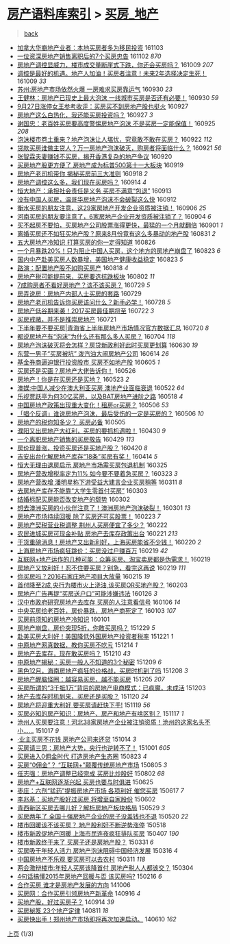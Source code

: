 [房产语料库索引](../../README.md)  > [买房_地产](买房_地产.md)
====
> [back](../README.md)

- [加拿大华裔地产业者：本地买房者多为移民投资](http://jkwz.applinzi.com/ittc/6896299955202819077.html#%E5%8A%A0%E6%8B%BF%E5%A4%A7%E5%8D%8E%E8%A3%94%E5%9C%B0%E4%BA%A7%E4%B8%9A%E8%80%85%EF%BC%9A%E6%9C%AC%E5%9C%B0%E4%B9%B0%E6%88%BF%E8%80%85%E5%A4%9A%E4%B8%BA%E7%A7%BB%E6%B0%91%E6%8A%95%E8%B5%84) 161103  
- [一位资深房地产销售离职后的7个买房忠告](http://jkwz.applinzi.com/ittc/6893374083961455620.html#%E4%B8%80%E4%BD%8D%E8%B5%84%E6%B7%B1%E6%88%BF%E5%9C%B0%E4%BA%A7%E9%94%80%E5%94%AE%E7%A6%BB%E8%81%8C%E5%90%8E%E7%9A%847%E4%B8%AA%E4%B9%B0%E6%88%BF%E5%BF%A0%E5%91%8A) 161102 *870* 
- [房地产调控显威力，楼市成交量断崖式下跌，你还会买房吗？](http://jkwz.applinzi.com/ittc/6886918835537445893.html#%E6%88%BF%E5%9C%B0%E4%BA%A7%E8%B0%83%E6%8E%A7%E6%98%BE%E5%A8%81%E5%8A%9B%EF%BC%8C%E6%A5%BC%E5%B8%82%E6%88%90%E4%BA%A4%E9%87%8F%E6%96%AD%E5%B4%96%E5%BC%8F%E4%B8%8B%E8%B7%8C%EF%BC%8C%E4%BD%A0%E8%BF%98%E4%BC%9A%E4%B9%B0%E6%88%BF%E5%90%97%EF%BC%9F) 161009 *207* 
- [调控是最好的机遇。地产人加油！买房者注意！未来2年选择决定生死！](http://jkwz.applinzi.com/ittc/6886904745658156036.html#%E8%B0%83%E6%8E%A7%E6%98%AF%E6%9C%80%E5%A5%BD%E7%9A%84%E6%9C%BA%E9%81%87%E3%80%82%E5%9C%B0%E4%BA%A7%E4%BA%BA%E5%8A%A0%E6%B2%B9%EF%BC%81%E4%B9%B0%E6%88%BF%E8%80%85%E6%B3%A8%E6%84%8F%EF%BC%81%E6%9C%AA%E6%9D%A52%E5%B9%B4%E9%80%89%E6%8B%A9%E5%86%B3%E5%AE%9A%E7%94%9F%E6%AD%BB%EF%BC%81) 161009 *33* 
- [苏州:房地产市场依然火爆   一房难求买房靠运气](http://jkwz.applinzi.com/ittc/6883681967949743108.html#%E8%8B%8F%E5%B7%9E%3A%E6%88%BF%E5%9C%B0%E4%BA%A7%E5%B8%82%E5%9C%BA%E4%BE%9D%E7%84%B6%E7%81%AB%E7%88%86+++%E4%B8%80%E6%88%BF%E9%9A%BE%E6%B1%82%E4%B9%B0%E6%88%BF%E9%9D%A0%E8%BF%90%E6%B0%94) 160930 *23* 
- [王健林：房地产已现史上最大泡沫 一线城市买房是否还有必要！](http://jkwz.applinzi.com/ittc/6883592281285723140.html#%E7%8E%8B%E5%81%A5%E6%9E%97%EF%BC%9A%E6%88%BF%E5%9C%B0%E4%BA%A7%E5%B7%B2%E7%8E%B0%E5%8F%B2%E4%B8%8A%E6%9C%80%E5%A4%A7%E6%B3%A1%E6%B2%AB+%E4%B8%80%E7%BA%BF%E5%9F%8E%E5%B8%82%E4%B9%B0%E6%88%BF%E6%98%AF%E5%90%A6%E8%BF%98%E6%9C%89%E5%BF%85%E8%A6%81%EF%BC%81) 160930 *59* 
- [9月27日涨停女王参考收评：买房买不到房地产股也挺火](http://jkwz.applinzi.com/ittc/6882664810935747588.html#9%E6%9C%8827%E6%97%A5%E6%B6%A8%E5%81%9C%E5%A5%B3%E7%8E%8B%E5%8F%82%E8%80%83%E6%94%B6%E8%AF%84%EF%BC%9A%E4%B9%B0%E6%88%BF%E4%B9%B0%E4%B8%8D%E5%88%B0%E6%88%BF%E5%9C%B0%E4%BA%A7%E8%82%A1%E4%B9%9F%E6%8C%BA%E7%81%AB) 160927  
- [房地产这么白热化，我还能买房投资吗？](http://jkwz.applinzi.com/ittc/6882441461815051268.html#%E6%88%BF%E5%9C%B0%E4%BA%A7%E8%BF%99%E4%B9%88%E7%99%BD%E7%83%AD%E5%8C%96%EF%BC%8C%E6%88%91%E8%BF%98%E8%83%BD%E4%B9%B0%E6%88%BF%E6%8A%95%E8%B5%84%E5%90%97%EF%BC%9F) 160927 *3* 
- [谢国忠：老百姓买房要高度警惕房地产泡沫 不是买房一定能保值！](http://jkwz.applinzi.com/ittc/6881769316801840132.html#%E8%B0%A2%E5%9B%BD%E5%BF%A0%EF%BC%9A%E8%80%81%E7%99%BE%E5%A7%93%E4%B9%B0%E6%88%BF%E8%A6%81%E9%AB%98%E5%BA%A6%E8%AD%A6%E6%83%95%E6%88%BF%E5%9C%B0%E4%BA%A7%E6%B3%A1%E6%B2%AB+%E4%B8%8D%E6%98%AF%E4%B9%B0%E6%88%BF%E4%B8%80%E5%AE%9A%E8%83%BD%E4%BF%9D%E5%80%BC%EF%BC%81) 160925 *208* 
- [泡沫楼市卷土重来？地产泡沫让人堪忧，究竟敢不敢在买房？](http://jkwz.applinzi.com/ittc/6880776311953425413.html#%E6%B3%A1%E6%B2%AB%E6%A5%BC%E5%B8%82%E5%8D%B7%E5%9C%9F%E9%87%8D%E6%9D%A5%EF%BC%9F%E5%9C%B0%E4%BA%A7%E6%B3%A1%E6%B2%AB%E8%AE%A9%E4%BA%BA%E5%A0%AA%E5%BF%A7%EF%BC%8C%E7%A9%B6%E7%AB%9F%E6%95%A2%E4%B8%8D%E6%95%A2%E5%9C%A8%E4%B9%B0%E6%88%BF%EF%BC%9F) 160922 *112* 
- [贷款买房谁做主贷人？万一房地产泡沫破灭，购房者将面临什么？](http://jkwz.applinzi.com/ittc/6880342264668226564.html#%E8%B4%B7%E6%AC%BE%E4%B9%B0%E6%88%BF%E8%B0%81%E5%81%9A%E4%B8%BB%E8%B4%B7%E4%BA%BA%EF%BC%9F%E4%B8%87%E4%B8%80%E6%88%BF%E5%9C%B0%E4%BA%A7%E6%B3%A1%E6%B2%AB%E7%A0%B4%E7%81%AD%EF%BC%8C%E8%B4%AD%E6%88%BF%E8%80%85%E5%B0%86%E9%9D%A2%E4%B8%B4%E4%BB%80%E4%B9%88%EF%BC%9F) 160921 *56* 
- [张智霖夫妻赚钱不买房，揭开香港复杂的地产争议](http://jkwz.applinzi.com/ittc/6879941684699333637.html#%E5%BC%A0%E6%99%BA%E9%9C%96%E5%A4%AB%E5%A6%BB%E8%B5%9A%E9%92%B1%E4%B8%8D%E4%B9%B0%E6%88%BF%EF%BC%8C%E6%8F%AD%E5%BC%80%E9%A6%99%E6%B8%AF%E5%A4%8D%E6%9D%82%E7%9A%84%E5%9C%B0%E4%BA%A7%E4%BA%89%E8%AE%AE) 160920  
- [买房地产股更方便了 房地产成为标普500第十一大板块](http://jkwz.applinzi.com/ittc/6879656043713397764.html#%E4%B9%B0%E6%88%BF%E5%9C%B0%E4%BA%A7%E8%82%A1%E6%9B%B4%E6%96%B9%E4%BE%BF%E4%BA%86+%E6%88%BF%E5%9C%B0%E4%BA%A7%E6%88%90%E4%B8%BA%E6%A0%87%E6%99%AE500%E7%AC%AC%E5%8D%81%E4%B8%80%E5%A4%A7%E6%9D%BF%E5%9D%97) 160919  
- [房地产老司机带你 揭秘买房前三大准则](http://jkwz.applinzi.com/ittc/6879238820054172676.html#%E6%88%BF%E5%9C%B0%E4%BA%A7%E8%80%81%E5%8F%B8%E6%9C%BA%E5%B8%A6%E4%BD%A0+%E6%8F%AD%E7%A7%98%E4%B9%B0%E6%88%BF%E5%89%8D%E4%B8%89%E5%A4%A7%E5%87%86%E5%88%99) 160918 *2* 
- [房地产调控这么多，我们现在买房吗？](http://jkwz.applinzi.com/ittc/6877733004385977349.html#%E6%88%BF%E5%9C%B0%E4%BA%A7%E8%B0%83%E6%8E%A7%E8%BF%99%E4%B9%88%E5%A4%9A%EF%BC%8C%E6%88%91%E4%BB%AC%E7%8E%B0%E5%9C%A8%E4%B9%B0%E6%88%BF%E5%90%97%EF%BC%9F) 160914 *4* 
- [恒大地产：承担社会责任是义务 买房不满意“包退”](http://jkwz.applinzi.com/ittc/6877391031741449221.html#%E6%81%92%E5%A4%A7%E5%9C%B0%E4%BA%A7%EF%BC%9A%E6%89%BF%E6%8B%85%E7%A4%BE%E4%BC%9A%E8%B4%A3%E4%BB%BB%E6%98%AF%E4%B9%89%E5%8A%A1+%E4%B9%B0%E6%88%BF%E4%B8%8D%E6%BB%A1%E6%84%8F%E2%80%9C%E5%8C%85%E9%80%80%E2%80%9D) 160913  
- [没有中国人买房，温哥华房地产泡沫不会破裂这么快](http://jkwz.applinzi.com/ittc/6877008406862365701.html#%E6%B2%A1%E6%9C%89%E4%B8%AD%E5%9B%BD%E4%BA%BA%E4%B9%B0%E6%88%BF%EF%BC%8C%E6%B8%A9%E5%93%A5%E5%8D%8E%E6%88%BF%E5%9C%B0%E4%BA%A7%E6%B3%A1%E6%B2%AB%E4%B8%8D%E4%BC%9A%E7%A0%B4%E8%A3%82%E8%BF%99%E4%B9%88%E5%BF%AB) 160912  
- [衡水买房的朋友注意，这29家房地产开发企业资质被注销！](http://jkwz.applinzi.com/ittc/6874694614132458500.html#%E8%A1%A1%E6%B0%B4%E4%B9%B0%E6%88%BF%E7%9A%84%E6%9C%8B%E5%8F%8B%E6%B3%A8%E6%84%8F%EF%BC%8C%E8%BF%9929%E5%AE%B6%E6%88%BF%E5%9C%B0%E4%BA%A7%E5%BC%80%E5%8F%91%E4%BC%81%E4%B8%9A%E8%B5%84%E8%B4%A8%E8%A2%AB%E6%B3%A8%E9%94%80%EF%BC%81) 160906 *25* 
- [河南买房的朋友要注意了，6家房地产企业开发资质被注销了？](http://jkwz.applinzi.com/ittc/6873789920816137221.html#%E6%B2%B3%E5%8D%97%E4%B9%B0%E6%88%BF%E7%9A%84%E6%9C%8B%E5%8F%8B%E8%A6%81%E6%B3%A8%E6%84%8F%E4%BA%86%EF%BC%8C6%E5%AE%B6%E6%88%BF%E5%9C%B0%E4%BA%A7%E4%BC%81%E4%B8%9A%E5%BC%80%E5%8F%91%E8%B5%84%E8%B4%A8%E8%A2%AB%E6%B3%A8%E9%94%80%E4%BA%86%EF%BC%9F) 160904 *6* 
- [买不起房不要怕，买房地产公司股票涨得更快，最猛的一个月就翻倍](http://jkwz.applinzi.com/ittc/6872870563000878084.html#%E4%B9%B0%E4%B8%8D%E8%B5%B7%E6%88%BF%E4%B8%8D%E8%A6%81%E6%80%95%EF%BC%8C%E4%B9%B0%E6%88%BF%E5%9C%B0%E4%BA%A7%E5%85%AC%E5%8F%B8%E8%82%A1%E7%A5%A8%E6%B6%A8%E5%BE%97%E6%9B%B4%E5%BF%AB%EF%BC%8C%E6%9C%80%E7%8C%9B%E7%9A%84%E4%B8%80%E4%B8%AA%E6%9C%88%E5%B0%B1%E7%BF%BB%E5%80%8D) 160901 *1* 
- [离婚买房还不如狂买地产股？原来8月份竟有这么多暴动的地产股](http://jkwz.applinzi.com/ittc/6872640748415091717.html#%E7%A6%BB%E5%A9%9A%E4%B9%B0%E6%88%BF%E8%BF%98%E4%B8%8D%E5%A6%82%E7%8B%82%E4%B9%B0%E5%9C%B0%E4%BA%A7%E8%82%A1%EF%BC%9F%E5%8E%9F%E6%9D%A58%E6%9C%88%E4%BB%BD%E7%AB%9F%E6%9C%89%E8%BF%99%E4%B9%88%E5%A4%9A%E6%9A%B4%E5%8A%A8%E7%9A%84%E5%9C%B0%E4%BA%A7%E8%82%A1) 160831 *2* 
- [五大房地产冷知识 打算买房的你一定得知道](http://jkwz.applinzi.com/ittc/6870562785368474628.html#%E4%BA%94%E5%A4%A7%E6%88%BF%E5%9C%B0%E4%BA%A7%E5%86%B7%E7%9F%A5%E8%AF%86+%E6%89%93%E7%AE%97%E4%B9%B0%E6%88%BF%E7%9A%84%E4%BD%A0%E4%B8%80%E5%AE%9A%E5%BE%97%E7%9F%A5%E9%81%93) 160826  
- [一个月暴跌20%！只为阻止中国人买房，这个地方的房地产崩盘了](http://jkwz.applinzi.com/ittc/6869491921478747140.html#%E4%B8%80%E4%B8%AA%E6%9C%88%E6%9A%B4%E8%B7%8C20%25%EF%BC%81%E5%8F%AA%E4%B8%BA%E9%98%BB%E6%AD%A2%E4%B8%AD%E5%9B%BD%E4%BA%BA%E4%B9%B0%E6%88%BF%EF%BC%8C%E8%BF%99%E4%B8%AA%E5%9C%B0%E6%96%B9%E7%9A%84%E6%88%BF%E5%9C%B0%E4%BA%A7%E5%B4%A9%E7%9B%98%E4%BA%86) 160823 *6* 
- [国内中产赴美买房人数暴增，美国地产健康收益稳定](http://jkwz.applinzi.com/ittc/6869455055123645444.html#%E5%9B%BD%E5%86%85%E4%B8%AD%E4%BA%A7%E8%B5%B4%E7%BE%8E%E4%B9%B0%E6%88%BF%E4%BA%BA%E6%95%B0%E6%9A%B4%E5%A2%9E%EF%BC%8C%E7%BE%8E%E5%9B%BD%E5%9C%B0%E4%BA%A7%E5%81%A5%E5%BA%B7%E6%94%B6%E7%9B%8A%E7%A8%B3%E5%AE%9A) 160823 *5* 
- [路演：配置地产股不如购买房产](http://jkwz.applinzi.com/ittc/6867730247172228101.html#%E8%B7%AF%E6%BC%94%EF%BC%9A%E9%85%8D%E7%BD%AE%E5%9C%B0%E4%BA%A7%E8%82%A1%E4%B8%8D%E5%A6%82%E8%B4%AD%E4%B9%B0%E6%88%BF%E4%BA%A7) 160818 *4* 
- [房地产税可能提前来，买房要选抗跌板块](http://jkwz.applinzi.com/ittc/6861760277175075845.html#%E6%88%BF%E5%9C%B0%E4%BA%A7%E7%A8%8E%E5%8F%AF%E8%83%BD%E6%8F%90%E5%89%8D%E6%9D%A5%EF%BC%8C%E4%B9%B0%E6%88%BF%E8%A6%81%E9%80%89%E6%8A%97%E8%B7%8C%E6%9D%BF%E5%9D%97) 160802 *11* 
- [7成购房者不看好房地产？该不该买房？](http://jkwz.applinzi.com/ittc/6859938014394057733.html#7%E6%88%90%E8%B4%AD%E6%88%BF%E8%80%85%E4%B8%8D%E7%9C%8B%E5%A5%BD%E6%88%BF%E5%9C%B0%E4%BA%A7%EF%BC%9F%E8%AF%A5%E4%B8%8D%E8%AF%A5%E4%B9%B0%E6%88%BF%EF%BC%9F) 160729 *5* 
- [房弄说房：房地产内部人士买房的套路](http://jkwz.applinzi.com/ittc/6859890149806310404.html#%E6%88%BF%E5%BC%84%E8%AF%B4%E6%88%BF%EF%BC%9A%E6%88%BF%E5%9C%B0%E4%BA%A7%E5%86%85%E9%83%A8%E4%BA%BA%E5%A3%AB%E4%B9%B0%E6%88%BF%E7%9A%84%E5%A5%97%E8%B7%AF) 160729  
- [房地产老司机告诉你买房该问什么？新手必学！](http://jkwz.applinzi.com/ittc/6859863553301021701.html#%E6%88%BF%E5%9C%B0%E4%BA%A7%E8%80%81%E5%8F%B8%E6%9C%BA%E5%91%8A%E8%AF%89%E4%BD%A0%E4%B9%B0%E6%88%BF%E8%AF%A5%E9%97%AE%E4%BB%80%E4%B9%88%EF%BC%9F%E6%96%B0%E6%89%8B%E5%BF%85%E5%AD%A6%EF%BC%81) 160728 *5* 
- [房地产低谷期来袭！2017买房最佳期将至](http://jkwz.applinzi.com/ittc/6857304274152981508.html#%E6%88%BF%E5%9C%B0%E4%BA%A7%E4%BD%8E%E8%B0%B7%E6%9C%9F%E6%9D%A5%E8%A2%AD%EF%BC%812017%E4%B9%B0%E6%88%BF%E6%9C%80%E4%BD%B3%E6%9C%9F%E5%B0%86%E8%87%B3) 160722 *3* 
- [买房戒赌，并不是推崇房地产](http://jkwz.applinzi.com/ittc/6857410971420853253.html#%E4%B9%B0%E6%88%BF%E6%88%92%E8%B5%8C%EF%BC%8C%E5%B9%B6%E4%B8%8D%E6%98%AF%E6%8E%A8%E5%B4%87%E6%88%BF%E5%9C%B0%E4%BA%A7) 160721  
- [下半年要不要买房|青海省上半年房地产市场情况官方数据汇总](http://jkwz.applinzi.com/ittc/6857018101237023748.html#%E4%B8%8B%E5%8D%8A%E5%B9%B4%E8%A6%81%E4%B8%8D%E8%A6%81%E4%B9%B0%E6%88%BF%7C%E9%9D%92%E6%B5%B7%E7%9C%81%E4%B8%8A%E5%8D%8A%E5%B9%B4%E6%88%BF%E5%9C%B0%E4%BA%A7%E5%B8%82%E5%9C%BA%E6%83%85%E5%86%B5%E5%AE%98%E6%96%B9%E6%95%B0%E6%8D%AE%E6%B1%87%E6%80%BB) 160720 *8* 
- [都说房地产有“泡沫”为什么还有那么多人买房？](http://jkwz.applinzi.com/ittc/6850917013916238852.html#%E9%83%BD%E8%AF%B4%E6%88%BF%E5%9C%B0%E4%BA%A7%E6%9C%89%E2%80%9C%E6%B3%A1%E6%B2%AB%E2%80%9D%E4%B8%BA%E4%BB%80%E4%B9%88%E8%BF%98%E6%9C%89%E9%82%A3%E4%B9%88%E5%A4%9A%E4%BA%BA%E4%B9%B0%E6%88%BF%EF%BC%9F) 160704 *118* 
- [房地产泡沫破灭将会怎样？房贷新政利好此时买房更划算](http://jkwz.applinzi.com/ittc/6849559975814497285.html#%E6%88%BF%E5%9C%B0%E4%BA%A7%E6%B3%A1%E6%B2%AB%E7%A0%B4%E7%81%AD%E5%B0%86%E4%BC%9A%E6%80%8E%E6%A0%B7%EF%BC%9F%E6%88%BF%E8%B4%B7%E6%96%B0%E6%94%BF%E5%88%A9%E5%A5%BD%E6%AD%A4%E6%97%B6%E4%B9%B0%E6%88%BF%E6%9B%B4%E5%88%92%E7%AE%97) 160630 *19* 
- [东营一男子“买房被坑” 泼汽油大闹房地产公司](http://jkwz.applinzi.com/ittc/6843581200475882500.html#%E4%B8%9C%E8%90%A5%E4%B8%80%E7%94%B7%E5%AD%90%E2%80%9C%E4%B9%B0%E6%88%BF%E8%A2%AB%E5%9D%91%E2%80%9D+%E6%B3%BC%E6%B1%BD%E6%B2%B9%E5%A4%A7%E9%97%B9%E6%88%BF%E5%9C%B0%E4%BA%A7%E5%85%AC%E5%8F%B8) 160614 *26* 
- [基金券商逼迫银行投资股市 买房不如地产股](http://jkwz.applinzi.com/ittc/6840283301809751044.html#%E5%9F%BA%E9%87%91%E5%88%B8%E5%95%86%E9%80%BC%E8%BF%AB%E9%93%B6%E8%A1%8C%E6%8A%95%E8%B5%84%E8%82%A1%E5%B8%82+%E4%B9%B0%E6%88%BF%E4%B8%8D%E5%A6%82%E5%9C%B0%E4%BA%A7%E8%82%A1) 160605 *1* 
- [买房还是买画？房地产大佬告诉你！](http://jkwz.applinzi.com/ittc/6836633990941115397.html#%E4%B9%B0%E6%88%BF%E8%BF%98%E6%98%AF%E4%B9%B0%E7%94%BB%EF%BC%9F%E6%88%BF%E5%9C%B0%E4%BA%A7%E5%A4%A7%E4%BD%AC%E5%91%8A%E8%AF%89%E4%BD%A0%EF%BC%81) 160526  
- [房地产！你是在买房还是买地？](http://jkwz.applinzi.com/ittc/6835466585309185029.html#%E6%88%BF%E5%9C%B0%E4%BA%A7%EF%BC%81%E4%BD%A0%E6%98%AF%E5%9C%A8%E4%B9%B0%E6%88%BF%E8%BF%98%E6%98%AF%E4%B9%B0%E5%9C%B0%EF%BC%9F) 160523 *2* 
- [澳媒:中国人减少在澳大利亚买房 澳地产业面临衰退](http://jkwz.applinzi.com/ittc/6834830184033027076.html#%E6%BE%B3%E5%AA%92%3A%E4%B8%AD%E5%9B%BD%E4%BA%BA%E5%87%8F%E5%B0%91%E5%9C%A8%E6%BE%B3%E5%A4%A7%E5%88%A9%E4%BA%9A%E4%B9%B0%E6%88%BF+%E6%BE%B3%E5%9C%B0%E4%BA%A7%E4%B8%9A%E9%9D%A2%E4%B8%B4%E8%A1%B0%E9%80%80) 160522 *64* 
- [乐视贾跃亭为何30亿买房，以及BAT房地产进阶之路](http://jkwz.applinzi.com/ittc/6833492675281814533.html#%E4%B9%90%E8%A7%86%E8%B4%BE%E8%B7%83%E4%BA%AD%E4%B8%BA%E4%BD%9530%E4%BA%BF%E4%B9%B0%E6%88%BF%EF%BC%8C%E4%BB%A5%E5%8F%8ABAT%E6%88%BF%E5%9C%B0%E4%BA%A7%E8%BF%9B%E9%98%B6%E4%B9%8B%E8%B7%AF) 160518 *4* 
- [中国房地产政策出现重大变化！租房or买房？](http://jkwz.applinzi.com/ittc/6829144779480630277.html#%E4%B8%AD%E5%9B%BD%E6%88%BF%E5%9C%B0%E4%BA%A7%E6%94%BF%E7%AD%96%E5%87%BA%E7%8E%B0%E9%87%8D%E5%A4%A7%E5%8F%98%E5%8C%96%EF%BC%81%E7%A7%9F%E6%88%BFor%E4%B9%B0%E6%88%BF%EF%BC%9F) 160506 *53* 
- [「唱个反调」谁说房地产泡沫，最后受伤的一定是买房的？](http://jkwz.applinzi.com/ittc/6829048487375012868.html#%E3%80%8C%E5%94%B1%E4%B8%AA%E5%8F%8D%E8%B0%83%E3%80%8D%E8%B0%81%E8%AF%B4%E6%88%BF%E5%9C%B0%E4%BA%A7%E6%B3%A1%E6%B2%AB%EF%BC%8C%E6%9C%80%E5%90%8E%E5%8F%97%E4%BC%A4%E7%9A%84%E4%B8%80%E5%AE%9A%E6%98%AF%E4%B9%B0%E6%88%BF%E7%9A%84%EF%BC%9F) 160506 *10* 
- [房地产的税你知多少？ 买房必备](http://jkwz.applinzi.com/ittc/6817595694231585796.html#%E6%88%BF%E5%9C%B0%E4%BA%A7%E7%9A%84%E7%A8%8E%E4%BD%A0%E7%9F%A5%E5%A4%9A%E5%B0%91%EF%BC%9F+%E4%B9%B0%E6%88%BF%E5%BF%85%E5%A4%87) 160505  
- [濮阳又出房地产大红利，买房的要抓机遇啦！](http://jkwz.applinzi.com/ittc/6826953725650142213.html#%E6%BF%AE%E9%98%B3%E5%8F%88%E5%87%BA%E6%88%BF%E5%9C%B0%E4%BA%A7%E5%A4%A7%E7%BA%A2%E5%88%A9%EF%BC%8C%E4%B9%B0%E6%88%BF%E7%9A%84%E8%A6%81%E6%8A%93%E6%9C%BA%E9%81%87%E5%95%A6%EF%BC%81) 160430 *9* 
- [一个离职房地产销售的买房敬告](http://jkwz.applinzi.com/ittc/6826525719894950916.html#%E4%B8%80%E4%B8%AA%E7%A6%BB%E8%81%8C%E6%88%BF%E5%9C%B0%E4%BA%A7%E9%94%80%E5%94%AE%E7%9A%84%E4%B9%B0%E6%88%BF%E6%95%AC%E5%91%8A) 160429 *113* 
- [房价现普涨，投资买房还是买地产股？](http://jkwz.applinzi.com/ittc/6822848027811120132.html#%E6%88%BF%E4%BB%B7%E7%8E%B0%E6%99%AE%E6%B6%A8%EF%BC%8C%E6%8A%95%E8%B5%84%E4%B9%B0%E6%88%BF%E8%BF%98%E6%98%AF%E4%B9%B0%E5%9C%B0%E4%BA%A7%E8%82%A1%EF%BC%9F) 160420 *8* 
- [吉安出台化解房地产库存“18条”买房有奖！](http://jkwz.applinzi.com/ittc/6820902506984899589.html#%E5%90%89%E5%AE%89%E5%87%BA%E5%8F%B0%E5%8C%96%E8%A7%A3%E6%88%BF%E5%9C%B0%E4%BA%A7%E5%BA%93%E5%AD%98%E2%80%9C18%E6%9D%A1%E2%80%9D%E4%B9%B0%E6%88%BF%E6%9C%89%E5%A5%96%EF%BC%81) 160414 *5* 
- [恒大无理由退房启示 房地产市场需买房包退机制](http://jkwz.applinzi.com/ittc/6813523809642480644.html#%E6%81%92%E5%A4%A7%E6%97%A0%E7%90%86%E7%94%B1%E9%80%80%E6%88%BF%E5%90%AF%E7%A4%BA+%E6%88%BF%E5%9C%B0%E4%BA%A7%E5%B8%82%E5%9C%BA%E9%9C%80%E4%B9%B0%E6%88%BF%E5%8C%85%E9%80%80%E6%9C%BA%E5%88%B6) 160325  
- [房地产营改增税率定为11% 如今要不要着急买房？](http://jkwz.applinzi.com/ittc/6812790473743664132.html#%E6%88%BF%E5%9C%B0%E4%BA%A7%E8%90%A5%E6%94%B9%E5%A2%9E%E7%A8%8E%E7%8E%87%E5%AE%9A%E4%B8%BA11%25+%E5%A6%82%E4%BB%8A%E8%A6%81%E4%B8%8D%E8%A6%81%E7%9D%80%E6%80%A5%E4%B9%B0%E6%88%BF%EF%BC%9F) 160323 *3* 
- [房地产营改增 潘明星称下游受益大建言企业买房稍等](http://jkwz.applinzi.com/ittc/6808342260517176325.html#%E6%88%BF%E5%9C%B0%E4%BA%A7%E8%90%A5%E6%94%B9%E5%A2%9E+%E6%BD%98%E6%98%8E%E6%98%9F%E7%A7%B0%E4%B8%8B%E6%B8%B8%E5%8F%97%E7%9B%8A%E5%A4%A7%E5%BB%BA%E8%A8%80%E4%BC%81%E4%B8%9A%E4%B9%B0%E6%88%BF%E7%A8%8D%E7%AD%89) 160311 *8* 
- [去房地产库存不能靠“大学生零首付买房”](http://jkwz.applinzi.com/ittc/6805148560920151045.html#%E5%8E%BB%E6%88%BF%E5%9C%B0%E4%BA%A7%E5%BA%93%E5%AD%98%E4%B8%8D%E8%83%BD%E9%9D%A0%E2%80%9C%E5%A4%A7%E5%AD%A6%E7%94%9F%E9%9B%B6%E9%A6%96%E4%BB%98%E4%B9%B0%E6%88%BF%E2%80%9D) 160303  
- [结婚标配买房能否改变地产的颓势](http://jkwz.applinzi.com/ittc/6805020668554904581.html#%E7%BB%93%E5%A9%9A%E6%A0%87%E9%85%8D%E4%B9%B0%E6%88%BF%E8%83%BD%E5%90%A6%E6%94%B9%E5%8F%98%E5%9C%B0%E4%BA%A7%E7%9A%84%E9%A2%93%E5%8A%BF) 160302  
- [想去澳洲买房的小伙伴注意了！澳洲房地产泡沫破裂！](http://jkwz.applinzi.com/ittc/6804650580874101765.html#%E6%83%B3%E5%8E%BB%E6%BE%B3%E6%B4%B2%E4%B9%B0%E6%88%BF%E7%9A%84%E5%B0%8F%E4%BC%99%E4%BC%B4%E6%B3%A8%E6%84%8F%E4%BA%86%EF%BC%81%E6%BE%B3%E6%B4%B2%E6%88%BF%E5%9C%B0%E4%BA%A7%E6%B3%A1%E6%B2%AB%E7%A0%B4%E8%A3%82%EF%BC%81) 160301 *13* 
- [房地产市场持续回暖 除了买房还可买股票！](http://jkwz.applinzi.com/ittc/6802066836833174533.html#%E6%88%BF%E5%9C%B0%E4%BA%A7%E5%B8%82%E5%9C%BA%E6%8C%81%E7%BB%AD%E5%9B%9E%E6%9A%96+%E9%99%A4%E4%BA%86%E4%B9%B0%E6%88%BF%E8%BF%98%E5%8F%AF%E4%B9%B0%E8%82%A1%E7%A5%A8%EF%BC%81) 160223 *7* 
- [房地产契税营业税调整 荆州人买房便宜了多少？](http://jkwz.applinzi.com/ittc/6801734602641114116.html#%E6%88%BF%E5%9C%B0%E4%BA%A7%E5%A5%91%E7%A8%8E%E8%90%A5%E4%B8%9A%E7%A8%8E%E8%B0%83%E6%95%B4+%E8%8D%86%E5%B7%9E%E4%BA%BA%E4%B9%B0%E6%88%BF%E4%BE%BF%E5%AE%9C%E4%BA%86%E5%A4%9A%E5%B0%91%EF%BC%9F) 160222  
- [农民进城买房可现金补贴 房地产去库存政策出台](http://jkwz.applinzi.com/ittc/6801213153115374596.html#%E5%86%9C%E6%B0%91%E8%BF%9B%E5%9F%8E%E4%B9%B0%E6%88%BF%E5%8F%AF%E7%8E%B0%E9%87%91%E8%A1%A5%E8%B4%B4+%E6%88%BF%E5%9C%B0%E4%BA%A7%E5%8E%BB%E5%BA%93%E5%AD%98%E6%94%BF%E7%AD%96%E5%87%BA%E5%8F%B0) 160221 *213* 
- [干货重磅消息！房地产又出新利好，上海买房能省不少钱！](http://jkwz.applinzi.com/ittc/6800983312914973700.html#%E5%B9%B2%E8%B4%A7%E9%87%8D%E7%A3%85%E6%B6%88%E6%81%AF%EF%BC%81%E6%88%BF%E5%9C%B0%E4%BA%A7%E5%8F%88%E5%87%BA%E6%96%B0%E5%88%A9%E5%A5%BD%EF%BC%8C%E4%B8%8A%E6%B5%B7%E4%B9%B0%E6%88%BF%E8%83%BD%E7%9C%81%E4%B8%8D%E5%B0%91%E9%92%B1%EF%BC%81) 160220 *2* 
- [上海房地产市场疯狂跳价：买房没过户赚百万](http://jkwz.applinzi.com/ittc/6800662462827332612.html#%E4%B8%8A%E6%B5%B7%E6%88%BF%E5%9C%B0%E4%BA%A7%E5%B8%82%E5%9C%BA%E7%96%AF%E7%8B%82%E8%B7%B3%E4%BB%B7%EF%BC%9A%E4%B9%B0%E6%88%BF%E6%B2%A1%E8%BF%87%E6%88%B7%E8%B5%9A%E7%99%BE%E4%B8%87) 160219 *42* 
- [互联网+地产运作的几种可能：众筹买房、淘宝卖房都是伪需求！](http://jkwz.applinzi.com/ittc/6800618360526078981.html#%E4%BA%92%E8%81%94%E7%BD%91%2B%E5%9C%B0%E4%BA%A7%E8%BF%90%E4%BD%9C%E7%9A%84%E5%87%A0%E7%A7%8D%E5%8F%AF%E8%83%BD%EF%BC%9A%E4%BC%97%E7%AD%B9%E4%B9%B0%E6%88%BF%E3%80%81%E6%B7%98%E5%AE%9D%E5%8D%96%E6%88%BF%E9%83%BD%E6%98%AF%E4%BC%AA%E9%9C%80%E6%B1%82%EF%BC%81) 160219  
- [房地产又放利好！忍不住要买房？别急，看完这再说](http://jkwz.applinzi.com/ittc/6800563457095107589.html#%E6%88%BF%E5%9C%B0%E4%BA%A7%E5%8F%88%E6%94%BE%E5%88%A9%E5%A5%BD%EF%BC%81%E5%BF%8D%E4%B8%8D%E4%BD%8F%E8%A6%81%E4%B9%B0%E6%88%BF%EF%BC%9F%E5%88%AB%E6%80%A5%EF%BC%8C%E7%9C%8B%E5%AE%8C%E8%BF%99%E5%86%8D%E8%AF%B4) 160219 *111* 
- [你买房吗？2016石家庄地产项目大放量](http://jkwz.applinzi.com/ittc/6799064748943475717.html#%E4%BD%A0%E4%B9%B0%E6%88%BF%E5%90%97%EF%BC%9F2016%E7%9F%B3%E5%AE%B6%E5%BA%84%E5%9C%B0%E4%BA%A7%E9%A1%B9%E7%9B%AE%E5%A4%A7%E6%94%BE%E9%87%8F) 160215 *19* 
- [首付降至2成,央行为楼市火上浇油,该买房OR买地产股？](http://jkwz.applinzi.com/ittc/6794564985124553733.html#%E9%A6%96%E4%BB%98%E9%99%8D%E8%87%B32%E6%88%90%2C%E5%A4%AE%E8%A1%8C%E4%B8%BA%E6%A5%BC%E5%B8%82%E7%81%AB%E4%B8%8A%E6%B5%87%E6%B2%B9%2C%E8%AF%A5%E4%B9%B0%E6%88%BFOR%E4%B9%B0%E5%9C%B0%E4%BA%A7%E8%82%A1%EF%BC%9F) 160203  
- [房地产广告再提“买房送户口”可能涉嫌违法](http://jkwz.applinzi.com/ittc/6791659776060687364.html#%E6%88%BF%E5%9C%B0%E4%BA%A7%E5%B9%BF%E5%91%8A%E5%86%8D%E6%8F%90%E2%80%9C%E4%B9%B0%E6%88%BF%E9%80%81%E6%88%B7%E5%8F%A3%E2%80%9D%E5%8F%AF%E8%83%BD%E6%B6%89%E5%AB%8C%E8%BF%9D%E6%B3%95) 160126 *3* 
- [汉中市政府研究房地产去库存 买房的人注意看信号](http://jkwz.applinzi.com/ittc/6784114710601532420.html#%E6%B1%89%E4%B8%AD%E5%B8%82%E6%94%BF%E5%BA%9C%E7%A0%94%E7%A9%B6%E6%88%BF%E5%9C%B0%E4%BA%A7%E5%8E%BB%E5%BA%93%E5%AD%98+%E4%B9%B0%E6%88%BF%E7%9A%84%E4%BA%BA%E6%B3%A8%E6%84%8F%E7%9C%8B%E4%BF%A1%E5%8F%B7) 160106 *14* 
- [中央买房给老百姓，房价暴跌，房地产商死定了](http://jkwz.applinzi.com/ittc/6783004222815732741.html#%E4%B8%AD%E5%A4%AE%E4%B9%B0%E6%88%BF%E7%BB%99%E8%80%81%E7%99%BE%E5%A7%93%EF%BC%8C%E6%88%BF%E4%BB%B7%E6%9A%B4%E8%B7%8C%EF%BC%8C%E6%88%BF%E5%9C%B0%E4%BA%A7%E5%95%86%E6%AD%BB%E5%AE%9A%E4%BA%86) 160103 *107* 
- [买房前须知的房地产冷知识](http://jkwz.applinzi.com/ittc/6782334685028025349.html#%E4%B9%B0%E6%88%BF%E5%89%8D%E9%A1%BB%E7%9F%A5%E7%9A%84%E6%88%BF%E5%9C%B0%E4%BA%A7%E5%86%B7%E7%9F%A5%E8%AF%86) 160101  
- [房地产崩盘，房价突现5折，你敢买房吗？](http://jkwz.applinzi.com/ittc/6781217894943949828.html#%E6%88%BF%E5%9C%B0%E4%BA%A7%E5%B4%A9%E7%9B%98%EF%BC%8C%E6%88%BF%E4%BB%B7%E7%AA%81%E7%8E%B05%E6%8A%98%EF%BC%8C%E4%BD%A0%E6%95%A2%E4%B9%B0%E6%88%BF%E5%90%97%EF%BC%9F) 151229 *5* 
- [赴美买房大利好！美国降低外国房地产投资者税率](http://jkwz.applinzi.com/ittc/6778188925395010564.html#%E8%B5%B4%E7%BE%8E%E4%B9%B0%E6%88%BF%E5%A4%A7%E5%88%A9%E5%A5%BD%EF%BC%81%E7%BE%8E%E5%9B%BD%E9%99%8D%E4%BD%8E%E5%A4%96%E5%9B%BD%E6%88%BF%E5%9C%B0%E4%BA%A7%E6%8A%95%E8%B5%84%E8%80%85%E7%A8%8E%E7%8E%87) 151221 *1* 
- [中原地产网真数据，教你买房不吃亏](http://jkwz.applinzi.com/ittc/6775539935943853061.html#%E4%B8%AD%E5%8E%9F%E5%9C%B0%E4%BA%A7%E7%BD%91%E7%9C%9F%E6%95%B0%E6%8D%AE%EF%BC%8C%E6%95%99%E4%BD%A0%E4%B9%B0%E6%88%BF%E4%B8%8D%E5%90%83%E4%BA%8F) 151214 *1* 
- [房地产去库存，现在敢买房吗？](http://jkwz.applinzi.com/ittc/6774118736068084740.html#%E6%88%BF%E5%9C%B0%E4%BA%A7%E5%8E%BB%E5%BA%93%E5%AD%98%EF%BC%8C%E7%8E%B0%E5%9C%A8%E6%95%A2%E4%B9%B0%E6%88%BF%E5%90%97%EF%BC%9F) 151210 *43* 
- [中原地产揭秘：买房一般人不知道的3个秘密](http://jkwz.applinzi.com/ittc/6773804504562795524.html#%E4%B8%AD%E5%8E%9F%E5%9C%B0%E4%BA%A7%E6%8F%AD%E7%A7%98%EF%BC%9A%E4%B9%B0%E6%88%BF%E4%B8%80%E8%88%AC%E4%BA%BA%E4%B8%8D%E7%9F%A5%E9%81%93%E7%9A%843%E4%B8%AA%E7%A7%98%E5%AF%86) 151209 *6* 
- [黑色12月，海南房地产疯狂的价格战，买房时机到了吗](http://jkwz.applinzi.com/ittc/6773387797037843461.html#%E9%BB%91%E8%89%B212%E6%9C%88%EF%BC%8C%E6%B5%B7%E5%8D%97%E6%88%BF%E5%9C%B0%E4%BA%A7%E7%96%AF%E7%8B%82%E7%9A%84%E4%BB%B7%E6%A0%BC%E6%88%98%EF%BC%8C%E4%B9%B0%E6%88%BF%E6%97%B6%E6%9C%BA%E5%88%B0%E4%BA%86%E5%90%97) 151208 *3* 
- [房地产醒脑怪圈：越容易买房，越不能买房](http://jkwz.applinzi.com/ittc/6772249586450301956.html#%E6%88%BF%E5%9C%B0%E4%BA%A7%E9%86%92%E8%84%91%E6%80%AA%E5%9C%88%EF%BC%9A%E8%B6%8A%E5%AE%B9%E6%98%93%E4%B9%B0%E6%88%BF%EF%BC%8C%E8%B6%8A%E4%B8%8D%E8%83%BD%E4%B9%B0%E6%88%BF) 151205 *207* 
- [买房所谓的“3千抵1万”背后的房地产电商模式：已疯魔，未成活](http://jkwz.applinzi.com/ittc/6771695948669649924.html#%E4%B9%B0%E6%88%BF%E6%89%80%E8%B0%93%E7%9A%84%E2%80%9C3%E5%8D%83%E6%8A%B51%E4%B8%87%E2%80%9D%E8%83%8C%E5%90%8E%E7%9A%84%E6%88%BF%E5%9C%B0%E4%BA%A7%E7%94%B5%E5%95%86%E6%A8%A1%E5%BC%8F%EF%BC%9A%E5%B7%B2%E7%96%AF%E9%AD%94%EF%BC%8C%E6%9C%AA%E6%88%90%E6%B4%BB) 151203  
- [地产去库存时机到来，买房还是买股？](http://jkwz.applinzi.com/ittc/6766675901626713093.html#%E5%9C%B0%E4%BA%A7%E5%8E%BB%E5%BA%93%E5%AD%98%E6%97%B6%E6%9C%BA%E5%88%B0%E6%9D%A5%EF%BC%8C%E4%B9%B0%E6%88%BF%E8%BF%98%E6%98%AF%E4%B9%B0%E8%82%A1%EF%BC%9F) 151120 *24* 
- [房地产将迎重大利好 要买房请赶快下手!](http://jkwz.applinzi.com/ittc/6766414138305938437.html#%E6%88%BF%E5%9C%B0%E4%BA%A7%E5%B0%86%E8%BF%8E%E9%87%8D%E5%A4%A7%E5%88%A9%E5%A5%BD+%E8%A6%81%E4%B9%B0%E6%88%BF%E8%AF%B7%E8%B5%B6%E5%BF%AB%E4%B8%8B%E6%89%8B%21) 151119 *56* 
- [买房必知的房产知识：房地产、房产和地产有啥区别？](http://jkwz.applinzi.com/ittc/6765552994338997253.html#%E4%B9%B0%E6%88%BF%E5%BF%85%E7%9F%A5%E7%9A%84%E6%88%BF%E4%BA%A7%E7%9F%A5%E8%AF%86%EF%BC%9A%E6%88%BF%E5%9C%B0%E4%BA%A7%E3%80%81%E6%88%BF%E4%BA%A7%E5%92%8C%E5%9C%B0%E4%BA%A7%E6%9C%89%E5%95%A5%E5%8C%BA%E5%88%AB%EF%BC%9F) 151117 *1* 
- [沧州人买房要注意！河北38家房地产企业被注销资质！沧州的这家名头不小......](http://jkwz.applinzi.com/ittc/6754294617005638661.html#%E6%B2%A7%E5%B7%9E%E4%BA%BA%E4%B9%B0%E6%88%BF%E8%A6%81%E6%B3%A8%E6%84%8F%EF%BC%81%E6%B2%B3%E5%8C%9738%E5%AE%B6%E6%88%BF%E5%9C%B0%E4%BA%A7%E4%BC%81%E4%B8%9A%E8%A2%AB%E6%B3%A8%E9%94%80%E8%B5%84%E8%B4%A8%EF%BC%81%E6%B2%A7%E5%B7%9E%E7%9A%84%E8%BF%99%E5%AE%B6%E5%90%8D%E5%A4%B4%E4%B8%8D%E5%B0%8F......) 151017 *9* 
- [·业主买房不花钱 房地产公司来还贷](http://jkwz.applinzi.com/ittc/6753059208317682692.html#%C2%B7%E4%B8%9A%E4%B8%BB%E4%B9%B0%E6%88%BF%E4%B8%8D%E8%8A%B1%E9%92%B1+%E6%88%BF%E5%9C%B0%E4%BA%A7%E5%85%AC%E5%8F%B8%E6%9D%A5%E8%BF%98%E8%B4%B7) 151014 *3* 
- [买房请三思：房地产大势，央行也逆转不了！](http://jkwz.applinzi.com/ittc/6748331866663928837.html#%E4%B9%B0%E6%88%BF%E8%AF%B7%E4%B8%89%E6%80%9D%EF%BC%9A%E6%88%BF%E5%9C%B0%E4%BA%A7%E5%A4%A7%E5%8A%BF%EF%BC%8C%E5%A4%AE%E8%A1%8C%E4%B9%9F%E9%80%86%E8%BD%AC%E4%B8%8D%E4%BA%86%EF%BC%81) 151001 *605* 
- [买房进入0佣金时代 打造房地产生态圈](http://jkwz.applinzi.com/ittc/6733650478740636677.html#%E4%B9%B0%E6%88%BF%E8%BF%9B%E5%85%A50%E4%BD%A3%E9%87%91%E6%97%B6%E4%BB%A3+%E6%89%93%E9%80%A0%E6%88%BF%E5%9C%B0%E4%BA%A7%E7%94%9F%E6%80%81%E5%9C%88) 150823 *4* 
- [买房“0佣金”？ “互联网+”颠覆传统房地产市场](http://jkwz.applinzi.com/ittc/547650611430258109.html#%E4%B9%B0%E6%88%BF%E2%80%9C0%E4%BD%A3%E9%87%91%E2%80%9D%EF%BC%9F+%E2%80%9C%E4%BA%92%E8%81%94%E7%BD%91%2B%E2%80%9D%E9%A2%A0%E8%A6%86%E4%BC%A0%E7%BB%9F%E6%88%BF%E5%9C%B0%E4%BA%A7%E5%B8%82%E5%9C%BA) 150805 *3* 
- [任志强：房地产调整已经完成 买房比炒股好](http://jkwz.applinzi.com/ittc/547650615517532000.html#%E4%BB%BB%E5%BF%97%E5%BC%BA%EF%BC%9A%E6%88%BF%E5%9C%B0%E4%BA%A7%E8%B0%83%E6%95%B4%E5%B7%B2%E7%BB%8F%E5%AE%8C%E6%88%90+%E4%B9%B0%E6%88%BF%E6%AF%94%E7%82%92%E8%82%A1%E5%A5%BD) 150802 *68* 
- [房地产+互联网逐渐兴起 买房也要与时俱进](http://jkwz.applinzi.com/ittc/547650611427400762.html#%E6%88%BF%E5%9C%B0%E4%BA%A7%2B%E4%BA%92%E8%81%94%E7%BD%91%E9%80%90%E6%B8%90%E5%85%B4%E8%B5%B7+%E4%B9%B0%E6%88%BF%E4%B9%9F%E8%A6%81%E4%B8%8E%E6%97%B6%E4%BF%B1%E8%BF%9B) 150625  
- [枣庄：六剂“猛药”提振房地产市场 各项利好 催您买房](http://jkwz.applinzi.com/ittc/547650611424255698.html#%E6%9E%A3%E5%BA%84%EF%BC%9A%E5%85%AD%E5%89%82%E2%80%9C%E7%8C%9B%E8%8D%AF%E2%80%9D%E6%8F%90%E6%8C%AF%E6%88%BF%E5%9C%B0%E4%BA%A7%E5%B8%82%E5%9C%BA+%E5%90%84%E9%A1%B9%E5%88%A9%E5%A5%BD+%E5%82%AC%E6%82%A8%E4%B9%B0%E6%88%BF) 150617 *7* 
- [李兆基：买地产股好过买房 将增至自家股份](http://jkwz.applinzi.com/ittc/547650611418068988.html#%E6%9D%8E%E5%85%86%E5%9F%BA%EF%BC%9A%E4%B9%B0%E5%9C%B0%E4%BA%A7%E8%82%A1%E5%A5%BD%E8%BF%87%E4%B9%B0%E6%88%BF+%E5%B0%86%E5%A2%9E%E8%87%B3%E8%87%AA%E5%AE%B6%E8%82%A1%E4%BB%BD) 150602  
- [青西新区买房去哪儿好？解析房地产板块格局](http://jkwz.applinzi.com/ittc/547650611417827217.html#%E9%9D%92%E8%A5%BF%E6%96%B0%E5%8C%BA%E4%B9%B0%E6%88%BF%E5%8E%BB%E5%93%AA%E5%84%BF%E5%A5%BD%EF%BC%9F%E8%A7%A3%E6%9E%90%E6%88%BF%E5%9C%B0%E4%BA%A7%E6%9D%BF%E5%9D%97%E6%A0%BC%E5%B1%80) 150529 *3* 
- [买房两年了 全国十强房地产企业的房子没盖钱也不退](http://jkwz.applinzi.com/ittc/547650611414527579.html#%E4%B9%B0%E6%88%BF%E4%B8%A4%E5%B9%B4%E4%BA%86+%E5%85%A8%E5%9B%BD%E5%8D%81%E5%BC%BA%E6%88%BF%E5%9C%B0%E4%BA%A7%E4%BC%81%E4%B8%9A%E7%9A%84%E6%88%BF%E5%AD%90%E6%B2%A1%E7%9B%96%E9%92%B1%E4%B9%9F%E4%B8%8D%E9%80%80) 150520 *22* 
- [楼市回暖该不该买房？ 地产股利好不断逆势涨停](http://jkwz.applinzi.com/ittc/547650611417136574.html#%E6%A5%BC%E5%B8%82%E5%9B%9E%E6%9A%96%E8%AF%A5%E4%B8%8D%E8%AF%A5%E4%B9%B0%E6%88%BF%EF%BC%9F+%E5%9C%B0%E4%BA%A7%E8%82%A1%E5%88%A9%E5%A5%BD%E4%B8%8D%E6%96%AD%E9%80%86%E5%8A%BF%E6%B6%A8%E5%81%9C) 150518  
- [楼市新政促地产回暖 上海市民连夜疯狂排队买房](http://jkwz.applinzi.com/ittc/547650611399050079.html#%E6%A5%BC%E5%B8%82%E6%96%B0%E6%94%BF%E4%BF%83%E5%9C%B0%E4%BA%A7%E5%9B%9E%E6%9A%96+%E4%B8%8A%E6%B5%B7%E5%B8%82%E6%B0%91%E8%BF%9E%E5%A4%9C%E7%96%AF%E7%8B%82%E6%8E%92%E9%98%9F%E4%B9%B0%E6%88%BF) 150407 *190* 
- [楼市新政终于来了 买房子还是房地产股？](http://jkwz.applinzi.com/ittc/547650611399188113.html#%E6%A5%BC%E5%B8%82%E6%96%B0%E6%94%BF%E7%BB%88%E4%BA%8E%E6%9D%A5%E4%BA%86+%E4%B9%B0%E6%88%BF%E5%AD%90%E8%BF%98%E6%98%AF%E6%88%BF%E5%9C%B0%E4%BA%A7%E8%82%A1%EF%BC%9F) 150331 *6* 
- [买房吸干年轻人活力 房地产泡沫阻碍中国经济发展](http://jkwz.applinzi.com/ittc/547650611397731620.html#%E4%B9%B0%E6%88%BF%E5%90%B8%E5%B9%B2%E5%B9%B4%E8%BD%BB%E4%BA%BA%E6%B4%BB%E5%8A%9B+%E6%88%BF%E5%9C%B0%E4%BA%A7%E6%B3%A1%E6%B2%AB%E9%98%BB%E7%A2%8D%E4%B8%AD%E5%9B%BD%E7%BB%8F%E6%B5%8E%E5%8F%91%E5%B1%95) 150316 *4* 
- [中国房地产不乐观 要买房可以去农村](http://jkwz.applinzi.com/ittc/547650611395976371.html#%E4%B8%AD%E5%9B%BD%E6%88%BF%E5%9C%B0%E4%BA%A7%E4%B8%8D%E4%B9%90%E8%A7%82+%E8%A6%81%E4%B9%B0%E6%88%BF%E5%8F%AF%E4%BB%A5%E5%8E%BB%E5%86%9C%E6%9D%91) 150311 *118* 
- [两会激辩楼市:年轻人买房该降首付 房地产税人人都该交？](http://jkwz.applinzi.com/ittc/547650611393260803.html#%E4%B8%A4%E4%BC%9A%E6%BF%80%E8%BE%A9%E6%A5%BC%E5%B8%82%3A%E5%B9%B4%E8%BD%BB%E4%BA%BA%E4%B9%B0%E6%88%BF%E8%AF%A5%E9%99%8D%E9%A6%96%E4%BB%98+%E6%88%BF%E5%9C%B0%E4%BA%A7%E7%A8%8E%E4%BA%BA%E4%BA%BA%E9%83%BD%E8%AF%A5%E4%BA%A4%EF%BC%9F) 150304  
- [4句话搞懂2015年房地产回暖与否 该买房吗?](http://jkwz.applinzi.com/ittc/547650611391475301.html#4%E5%8F%A5%E8%AF%9D%E6%90%9E%E6%87%822015%E5%B9%B4%E6%88%BF%E5%9C%B0%E4%BA%A7%E5%9B%9E%E6%9A%96%E4%B8%8E%E5%90%A6+%E8%AF%A5%E4%B9%B0%E6%88%BF%E5%90%97%3F) 150216 *6* 
- [合作买房 谁才是房地产发展的方向](http://jkwz.applinzi.com/ittc/547650611376817343.html#%E5%90%88%E4%BD%9C%E4%B9%B0%E6%88%BF+%E8%B0%81%E6%89%8D%E6%98%AF%E6%88%BF%E5%9C%B0%E4%BA%A7%E5%8F%91%E5%B1%95%E7%9A%84%E6%96%B9%E5%90%91) 141006  
- [买房网：合作买房引领房地产新革命](http://jkwz.applinzi.com/ittc/547650611374848686.html#%E4%B9%B0%E6%88%BF%E7%BD%91%EF%BC%9A%E5%90%88%E4%BD%9C%E4%B9%B0%E6%88%BF%E5%BC%95%E9%A2%86%E6%88%BF%E5%9C%B0%E4%BA%A7%E6%96%B0%E9%9D%A9%E5%91%BD) 140916 *4* 
- [买地产股，好过买房子？](http://jkwz.applinzi.com/ittc/547650611374127668.html#%E4%B9%B0%E5%9C%B0%E4%BA%A7%E8%82%A1%EF%BC%8C%E5%A5%BD%E8%BF%87%E4%B9%B0%E6%88%BF%E5%AD%90%EF%BC%9F) 140914 *39* 
- [买房秘笈 23个地产定律](http://jkwz.applinzi.com/ittc/547650611371171016.html#%E4%B9%B0%E6%88%BF%E7%A7%98%E7%AC%88+23%E4%B8%AA%E5%9C%B0%E4%BA%A7%E5%AE%9A%E5%BE%8B) 140811 *18* 
- [买房快出手！郑州地产市场即将再次加速启动。](http://jkwz.applinzi.com/ittc/547650611365364821.html#%E4%B9%B0%E6%88%BF%E5%BF%AB%E5%87%BA%E6%89%8B%EF%BC%81%E9%83%91%E5%B7%9E%E5%9C%B0%E4%BA%A7%E5%B8%82%E5%9C%BA%E5%8D%B3%E5%B0%86%E5%86%8D%E6%AC%A1%E5%8A%A0%E9%80%9F%E5%90%AF%E5%8A%A8%E3%80%82) 140610 *162* 


 [上页](买房_地产2.md)           (1/3)